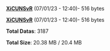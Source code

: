 [**XiCUNSvR**](/data/XiCUNSvR.txt) (07/01/23 - 12:40)- 516 bytes

[**XiCUNSvR**](/data/XiCUNSvR.txt) (07/01/23 - 12:40)- 516 bytes

**Total Datas**: 3187

**Total Size**: 20.38 MB / 20.4 MB